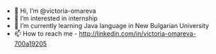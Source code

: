 - 👋 Hi, I’m @victoria-omareva
- 👀 I’m interested in internship
- 🌱 I’m currently learning Java language in New Bulgarian University
- 📫 How to reach me - http://linkedin.com/in/victoria-omareva-700a19205

<!---
victoria-omareva/victoria-omareva is a ✨ special ✨ repository because its `README.md` (this file) appears on your GitHub profile.
You can click the Preview link to take a look at your changes.
--->
